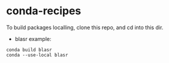 # conda-recipes

To build packages localling, clone this repo, and cd into this dir.
* blasr example:
```
conda build blasr
conda --use-local blasr
```
